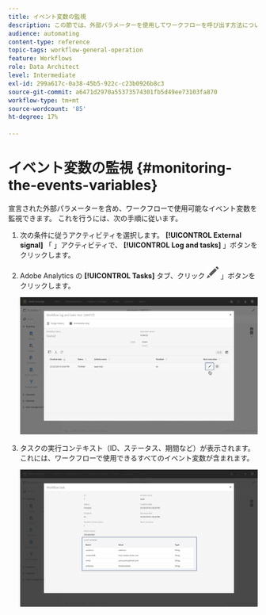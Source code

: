 ```yaml
---
title: イベント変数の監視
description: この節では、外部パラメーターを使用してワークフローを呼び出す方法について詳しく説明します。
audience: automating
content-type: reference
topic-tags: workflow-general-operation
feature: Workflows
role: Data Architect
level: Intermediate
exl-id: 299a617c-0a38-45b5-922c-c23b0926b8c3
source-git-commit: a6471d2970a55373574301fb5d49ee73103fa870
workflow-type: tm+mt
source-wordcount: '85'
ht-degree: 17%

---
```


# イベント変数の監視 {#monitoring-the-events-variables}

宣言された外部パラメーターを含め、ワークフローで使用可能なイベント変数を監視できます。 これを行うには、次の手順に従います。

1. 次の条件に従うアクティビティを選択します。 **[!UICONTROL External signal]** 「 」アクティビティで、 **[!UICONTROL Log and tasks]** 」ボタンをクリックします。
1. Adobe Analytics の **[!UICONTROL Tasks]** タブ、クリック ![](assets/edit_darkgrey-24px.png) 」ボタンをクリックします。

   ![](assets/extsignal_monitoring_2.png)

1. タスクの実行コンテキスト（ID、ステータス、期間など）が表示されます。これには、ワークフローで使用できるすべてのイベント変数が含まれます。

   ![](assets/extsignal_monitoring_3.png)
